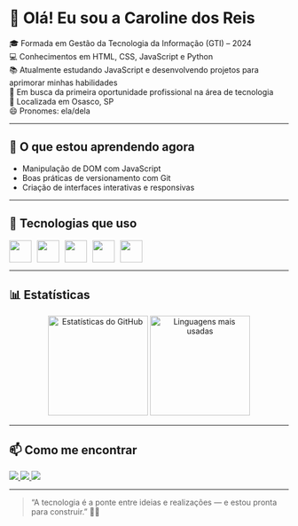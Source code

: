 # 👋 Olá! Eu sou a Caroline dos Reis

🎓 Formada em Gestão da Tecnologia da Informação (GTI) – 2024  
💻 Conhecimentos em HTML, CSS, JavaScript e Python  
📚 Atualmente estudando JavaScript e desenvolvendo projetos para aprimorar minhas habilidades  
🚀 Em busca da primeira oportunidade profissional na área de tecnologia  
📍 Localizada em Osasco, SP  
😄 Pronomes: ela/dela  

---

## 🌱 O que estou aprendendo agora

- Manipulação de DOM com JavaScript  
- Boas práticas de versionamento com Git  
- Criação de interfaces interativas e responsivas

---

## 🤖 Tecnologias que uso

<div style="display: flex; gap: 10px;">
  <img src="https://cdn.jsdelivr.net/gh/devicons/devicon/icons/html5/html5-original.svg" width="40" />
  <img src="https://cdn.jsdelivr.net/gh/devicons/devicon/icons/css3/css3-original.svg" width="40" />
  <img src="https://cdn.jsdelivr.net/gh/devicons/devicon/icons/javascript/javascript-original.svg" width="40" />
  <img src="https://cdn.jsdelivr.net/gh/devicons/devicon/icons/python/python-original.svg" width="40" />
  <img src="https://cdn.jsdelivr.net/gh/devicons/devicon/icons/git/git-original.svg" width="40" />
</div>

---

## 📊 Estatísticas

<p align="center">
  <img 
    alt="Estatísticas do GitHub" 
    height="180" 
    src="https://github-readme-stats.vercel.app/api?username=Carol0021&show_icons=true&theme=transparent&include_all_commits=true&locale=pt-br" 
  />
  <img 
    alt="Linguagens mais usadas" 
    height="180" 
    src="https://github-readme-stats.vercel.app/api/top-langs/?username=Carol0021&theme=tokyonight&layout=compact&custom_title=Tecnologias&langs_count=9" 
  />
</p>

---

## 📫 Como me encontrar

<a href="https://instagram.com/caaahdosreis" target="_blank">
  <img src="https://img.shields.io/badge/-Instagram-%23E4405F?style=for-the-badge&logo=instagram&logoColor=white" />
</a>
<a href="mailto:contatorareiscaroline560@gmail.com" target="_blank">
  <img src="https://img.shields.io/badge/-Gmail-%23333?style=for-the-badge&logo=gmail&logoColor=white" />
</a>
<a href="https://www.linkedin.com/in/carolinedev" target="_blank">
  <img src="https://img.shields.io/badge/-LinkedIn-%230077B5?style=for-the-badge&logo=linkedin&logoColor=white" />
</a>

---

> “A tecnologia é a ponte entre ideias e realizações — e estou pronta para construir.” 🚧✨
